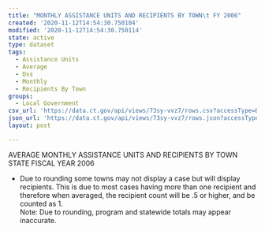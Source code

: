 ```yaml
---
title: "MONTHLY ASSISTANCE UNITS AND RECIPIENTS BY TOWN\t FY 2006"
created: '2020-11-12T14:54:30.750104'
modified: '2020-11-12T14:54:30.750114'
state: active
type: dataset
tags:
  - Assistance Units
  - Average
  - Dss
  - Monthly
  - Recipients By Town
groups:
  - Local Government
csv_url: 'https://data.ct.gov/api/views/73sy-vvz7/rows.csv?accessType=DOWNLOAD'
json_url: 'https://data.ct.gov/api/views/73sy-vvz7/rows.json?accessType=DOWNLOAD'
layout: post

---
```

AVERAGE MONTHLY ASSISTANCE UNITS AND RECIPIENTS BY TOWN						
STATE FISCAL YEAR 2006						
* Due to rounding some towns may not display a case but will display recipients.  This is due to most cases having more than one recipient and therefore when averaged, the recipient count will be .5 or higher, and be counted as 1.	
Note: Due to rounding, program and statewide totals may appear inaccurate.
